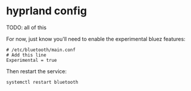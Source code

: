 # hyprland config

TODO: all of this

For now, just know you'll need to enable the experimental bluez features:

```shell
# /etc/bluetooth/main.conf
# Add this line
Experimental = true
```

Then restart the service:

```bash
systemctl restart bluetooth
```
